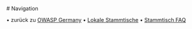 <br />
# Navigation

• zurück zu [OWASP Germany](/www-chapter-germany/)
• [Lokale Stammtische](#lokale-stammtische)
• [Stammtisch FAQ](#stammtisch-faq)

